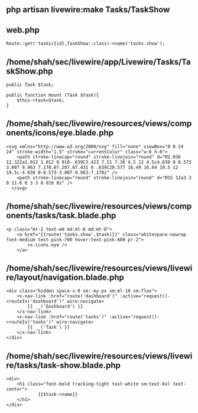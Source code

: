 ## php artisan livewire:make Tasks/TaskShow
## web.php
```
Route::get('tasks/{id},TaskShow::class)->name('tasks.show');
```
## /home/shah/sec/livewire/app/Livewire/Tasks/TaskShow.php
```
public Task $task;

public function mount (Task $task){
    $this->task=$task;
}
```
## /home/shah/sec/livewire/resources/views/components/icons/eye.blade.php
```
<svg xmlns="http://www.w3.org/2000/svg" fill="none" viewBox="0 0 24 24" stroke-width="1.5" stroke="currentColor" class="w-6 h-6">
    <path stroke-linecap="round" stroke-linejoin="round" d="M2.036 12.322a1.012 1.012 0 010-.639C3.423 7.51 7.36 4.5 12 4.5c4.638 0 8.573 3.007 9.963 7.178.07.207.07.431 0 .639C20.577 16.49 16.64 19.5 12 19.5c-4.638 0-8.573-3.007-9.963-7.178z" />
    <path stroke-linecap="round" stroke-linejoin="round" d="M15 12a3 3 0 11-6 0 3 3 0 016 0z" />
  </svg>
```
## /home/shah/sec/livewire/resources/views/components/tasks/task.blade.php
```
<p class="mt-2 text-md md:ml-6 md:mt-0">
    <a href="{{route('tasks.show',$task)}}" class="whitespace-nowrap font-medium text-pink-700 hover:text-pink-600 pr-2">
        <x-icons.eye />
    </a>
```
## /home/shah/sec/livewire/resources/views/livewire/layout/navigation.blade.php
```
<div class="hidden space-x-8 sm:-my-px sm:ml-10 sm:flex">
    <x-nav-link :href="route('dashboard')" :active="request()->routeIs('dashboard')" wire:navigate>
        {{ __('Dashboard') }}
    </x-nav-link>
    <x-nav-link :href="route('tasks')" :active="request()->routeIs('tasks')" wire:navigate>
        {{ __('Task') }}
    </x-nav-link>
</div>
```
## /home/shah/sec/livewire/resources/views/livewire/tasks/task-show.blade.php
```
<div>
    <h1 class="font-bold tracking-tight text-white sm:text-6xl text-center">
            {{$task->name}}
    </h1>
</div>

```
